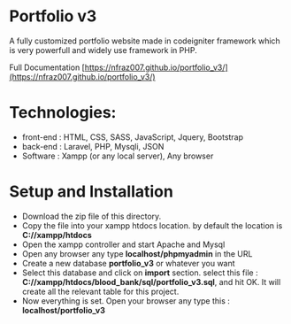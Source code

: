 # Portfolio v3
A fully customized portfolio website made in codeigniter framework which is very powerfull and widely use framework in PHP. 

Full Documentation [https://nfraz007.github.io/portfolio_v3/](https://nfraz007.github.io/portfolio_v3/)


# Technologies: 
* front-end : HTML, CSS, SASS, JavaScript, Jquery, Bootstrap 
* back-end : Laravel, PHP, Mysqli, JSON
* Software : Xampp (or any local server), Any browser

# Setup and Installation
* Download the zip file of this directory.
* Copy the file into your xampp htdocs location. by default the location is **C://xampp/htdocs**
* Open the xampp controller and start Apache and Mysql
* Open any browser any type **localhost/phpmyadmin** in the URL
* Create a new database **portfolio_v3** or whatever you want
* Select this database and click on **import** section. select this file : **C://xampp/htdocs/blood_bank/sql/portfolio_v3.sql**, and hit OK. It will create all the relevant table for this project.
* Now everything is set. Open your browser any type this : **localhost/portfolio_v3**
